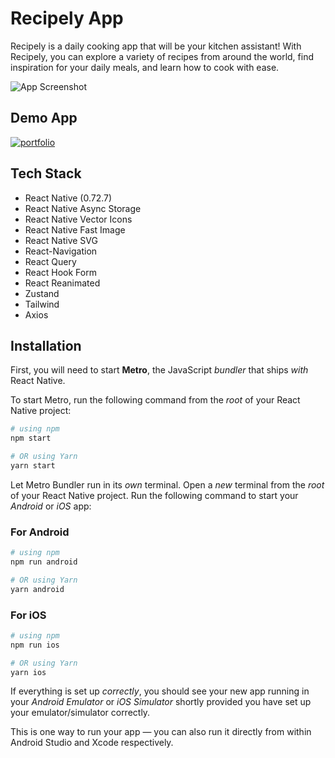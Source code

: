 # Recipely App

Recipely is a daily cooking app that will be your kitchen assistant! With Recipely, you can explore a variety of recipes from around the world, find inspiration for your daily meals, and learn how to cook with ease.

![App Screenshot](https://firebasestorage.googleapis.com/v0/b/recipelyapp-28951.appspot.com/o/Group%2037020.png?alt=media&token=f30a5542-eb26-4acd-9199-c1ecdd744426)

## Demo App

[![portfolio](https://firebasestorage.googleapis.com/v0/b/recipelyapp-28951.appspot.com/o/google-play-badge.png?alt=media&token=e722a9c7-aadb-4a9a-9101-e82bec675390)](https://play.google.com/store/apps/details?id=com.recipely)

## Tech Stack

- React Native (0.72.7)
- React Native Async Storage
- React Native Vector Icons
- React Native Fast Image
- React Native SVG
- React-Navigation
- React Query
- React Hook Form
- React Reanimated
- Zustand
- Tailwind
- Axios

## Installation

First, you will need to start **Metro**, the JavaScript _bundler_ that ships _with_ React Native.

To start Metro, run the following command from the _root_ of your React Native project:

```bash
# using npm
npm start

# OR using Yarn
yarn start
```

Let Metro Bundler run in its _own_ terminal. Open a _new_ terminal from the _root_ of your React Native project. Run the following command to start your _Android_ or _iOS_ app:

### For Android

```bash
# using npm
npm run android

# OR using Yarn
yarn android
```

### For iOS

```bash
# using npm
npm run ios

# OR using Yarn
yarn ios
```

If everything is set up _correctly_, you should see your new app running in your _Android Emulator_ or _iOS Simulator_ shortly provided you have set up your emulator/simulator correctly.

This is one way to run your app — you can also run it directly from within Android Studio and Xcode respectively.
